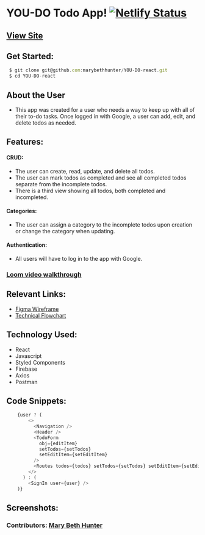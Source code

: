 # YOU-DO Todo App! [![Netlify Status](https://api.netlify.com/api/v1/badges/be269320-4f8f-4850-9853-0f597f4cf1d7/deploy-status)](https://app.netlify.com/sites/git-some-hiphop-pizza-wangs/deploys)

## [View Site]()
## Get Started:

```javascript
 $ git clone git@github.com:marybethhunter/YOU-DO-react.git
 $ cd YOU-DO-react
```

## About the User
* This app was created for a user who needs a way to keep up with all of their to-do tasks. Once logged in with Google, a user can add, edit, and delete todos as needed.


## Features: 
#### **CRUD**: 
* The user can create, read, update, and delete all todos. 
* The user can mark todos as completed and see all completed todos separate from the incomplete todos.
* There is a third view showing all todos, both completed and incompleted. 

#### **Categories**:
* The user can assign a category to the incomplete todos upon creation or change the category when updating. 
#### **Authentication**: 
* All users will have to log in to the app with Google.

### [Loom video walkthrough]()

## Relevant Links:
* [Figma Wireframe](https://www.figma.com/file/4YVF79vgSfeSj0H1G9HYDy/YOU-DO-MVP?node-id=3%3A2)
* [Technical Flowchart](https://docs.google.com/presentation/d/1P8hMbGYM_9V8DNiJBH28TysYQPZvSQaYaqUNi1YcO6c/edit#slide=id.gf36359d9a5_0_0)

## Technology Used:
* React
* Javascript
* Styled Components
* Firebase
* Axios
* Postman

## Code Snippets:

```javascript
    {user ? (
        <>
          <Navigation />
          <Header />
          <TodoForm
            obj={editItem}
            setTodos={setTodos}
            setEditItem={setEditItem}
          />
          <Routes todos={todos} setTodos={setTodos} setEditItem={setEditItem} />
        </>
      ) : (
        <SignIn user={user} />
    )}
```

## Screenshots:

### Contributors: [Mary Beth Hunter](https://github.com/marybethhunter)
